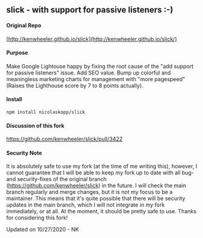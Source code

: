 slick - with support for passive listeners :-)
-------

[1]: <https://github.com/kenwheeler/slick>

#### Original Repo

[http://kenwheeler.github.io/slick](http://kenwheeler.github.io/slick/)

#### Purpose

Make Google Lightouse happy by fixing the root cause of the "add support for passive listeners" issue. Add SEO value. Bump up colorful and meaningless marketing charts for management with "more pagespeed" (Raises the Lighthouse score by 7 to 8 points actually).

#### Install

```
npm install nicolaskopp/slick
```

#### Discussion of this fork

https://github.com/kenwheeler/slick/pull/3422

#### Security Note

It is absolutely safe to use my fork (at the time of me writing this), however, I cannot guarantee that I will be able to keep my fork up to date with all bug- and security-fixes of the original branch (<https://github.com/kenwheeler/slick>) in the future. I will check the main branch regularly and merge changes, but it is not my focus to be a maintainer. This means that it's quite possible that there will be security updates in the main branch, which I will not integrate in my fork immediately, or at all. At the moment, it should be pretty safe to use. Thanks for considering this fork!

Updated on 10/27/2020 - NK
